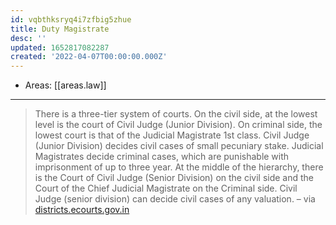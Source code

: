 ```yaml
---
id: vqbthksryq4i7zfbig5zhue
title: Duty Magistrate
desc: ''
updated: 1652817082287
created: '2022-04-07T00:00:00.000Z'
---
```


- Areas: [[areas.law]]

---

> There is a three-tier system of courts. On the civil side, at the lowest level is the court of Civil Judge (Junior Division). On criminal side, the lowest court is that of the Judicial Magistrate 1st class. Civil Judge (Junior Division) decides civil cases of small pecuniary stake. Judicial Magistrates decide criminal cases, which are punishable with imprisonment of up to three year. At the middle of the hierarchy, there is the Court of Civil Judge (Senior Division) on the civil side and the Court of the Chief Judicial Magistrate on the Criminal side. Civil Judge (senior division) can decide civil cases of any valuation. – via [districts.ecourts.gov.in](https://districts.ecourts.gov.in/node/149621)
